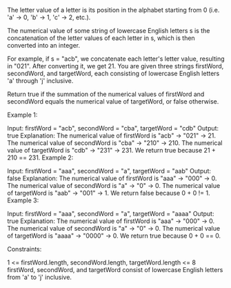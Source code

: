 The letter value of a letter is its position in the alphabet starting from 0 (i.e. 'a' -> 0, 'b' -> 1, 'c' -> 2, etc.).

The numerical value of some string of lowercase English letters s is the concatenation of the letter values of each letter in s, which is then converted into an integer.

For example, if s = "acb", we concatenate each letter's letter value, resulting in "021". After converting it, we get 21.
You are given three strings firstWord, secondWord, and targetWord, each consisting of lowercase English letters 'a' through 'j' inclusive.

Return true if the summation of the numerical values of firstWord and secondWord equals the numerical value of targetWord, or false otherwise.

 

Example 1:

Input: firstWord = "acb", secondWord = "cba", targetWord = "cdb"
Output: true
Explanation:
The numerical value of firstWord is "acb" -> "021" -> 21.
The numerical value of secondWord is "cba" -> "210" -> 210.
The numerical value of targetWord is "cdb" -> "231" -> 231.
We return true because 21 + 210 == 231.
Example 2:

Input: firstWord = "aaa", secondWord = "a", targetWord = "aab"
Output: false
Explanation: 
The numerical value of firstWord is "aaa" -> "000" -> 0.
The numerical value of secondWord is "a" -> "0" -> 0.
The numerical value of targetWord is "aab" -> "001" -> 1.
We return false because 0 + 0 != 1.
Example 3:

Input: firstWord = "aaa", secondWord = "a", targetWord = "aaaa"
Output: true
Explanation: 
The numerical value of firstWord is "aaa" -> "000" -> 0.
The numerical value of secondWord is "a" -> "0" -> 0.
The numerical value of targetWord is "aaaa" -> "0000" -> 0.
We return true because 0 + 0 == 0.
 

Constraints:

1 <= firstWord.length, secondWord.length, targetWord.length <= 8
firstWord, secondWord, and targetWord consist of lowercase English letters from 'a' to 'j' inclusive.